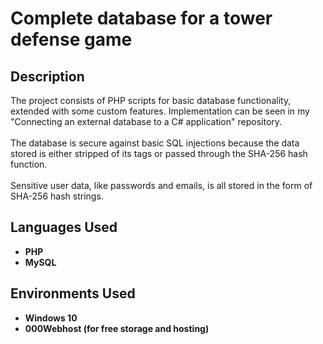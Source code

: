 <h1>Complete database for a tower defense game</h1>

 <!--### [YouTube Demonstration](https://youtu.be/7eJexJVCqJo)-->

<h2>Description</h2>
The project consists of PHP scripts for basic database functionality, extended with some custom features. Implementation can be seen in my "Connecting an external database to a C# application" repository.
<br><br>
The database is secure against basic SQL injections because the data stored is either stripped of its tags or passed through the SHA-256 hash function.
<br><br>
Sensitive user data, like passwords and emails, is all stored in the form of SHA-256 hash strings.
<br />


<h2>Languages Used</h2>

- <b>PHP</b> 
- <b>MySQL</b>

<h2>Environments Used </h2>

- <b>Windows 10</b>
- <b>000Webhost (for free storage and hosting)</b>




<!--<p align="center">
Launch the utility: <br/>
<img src="https://i.imgur.com/62TgaWL.png" height="80%" width="80%" alt="Disk Sanitization Steps"/>
<br />
<br />
Select the disk:  <br/>
<img src="https://i.imgur.com/tcTyMUE.png" height="80%" width="80%" alt="Disk Sanitization Steps"/>
<br />
<br />
Enter the number of passes: <br/>
<img src="https://i.imgur.com/nCIbXbg.png" height="80%" width="80%" alt="Disk Sanitization Steps"/>
<br />
<br />
Confirm your selection:  <br/>
<img src="https://i.imgur.com/cdFHBiU.png" height="80%" width="80%" alt="Disk Sanitization Steps"/>
<br />
<br />
Wait for process to complete (may take some time):  <br/>
<img src="https://i.imgur.com/JL945Ga.png" height="80%" width="80%" alt="Disk Sanitization Steps"/>
<br />
<br />
Sanitization complete:  <br/>
<img src="https://i.imgur.com/K71yaM2.png" height="80%" width="80%" alt="Disk Sanitization Steps"/>
<br />
<br />
Observe the wiped disk:  <br/>
<img src="https://i.imgur.com/AeZkvFQ.png" height="80%" width="80%" alt="Disk Sanitization Steps"/>
</p>
-->

<!--
 ```diff
- text in red
+ text in green
! text in orange
# text in gray
@@ text in purple (and bold)@@
```
--!>
